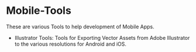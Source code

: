 # Mobile-Tools
These are various Tools to help development of Mobile Apps.

* Illustrator Tools: 
Tools for Exporting Vector Assets from Adobe Illustrator to the various resolutions for Android and iOS.
